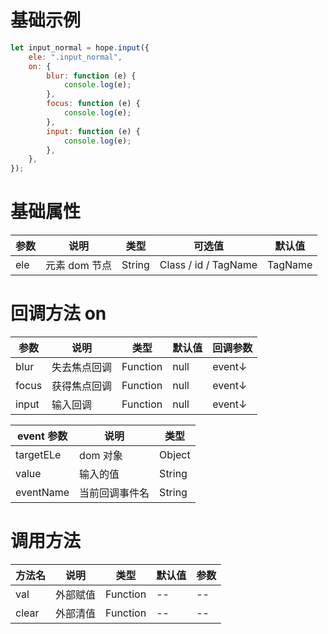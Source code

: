 # 基础示例

```javascript
let input_normal = hope.input({
    ele: ".input_normal",
    on: {
        blur: function (e) {
            console.log(e);
        },
        focus: function (e) {
            console.log(e);
        },
        input: function (e) {
            console.log(e);
        },
    },
});
```

# 基础属性

| 参数 | 说明          | 类型   | 可选值               | 默认值  |
| ---- | ------------- | ------ | -------------------- | ------- |
| ele  | 元素 dom 节点 | String | Class / id / TagName | TagName |

# 回调方法 on

| 参数  | 说明         | 类型     | 默认值 | 回调参数 |
| ----- | ------------ | -------- | ------ | -------- |
| blur  | 失去焦点回调 | Function | null   | event↓   |
| focus | 获得焦点回调 | Function | null   | event↓   |
| input | 输入回调     | Function | null   | event↓   |

| event 参数 | 说明           | 类型   |
| ---------- | -------------- | ------ |
| targetELe  | dom 对象       | Object |
| value      | 输入的值       | String |
| eventName  | 当前回调事件名 | String |

# 调用方法

| 方法名 | 说明     | 类型     | 默认值 | 参数 |
| ------ | -------- | -------- | ------ | ---- |
| val    | 外部赋值 | Function | --     | --   |
| clear  | 外部清值 | Function | --     | --   |
